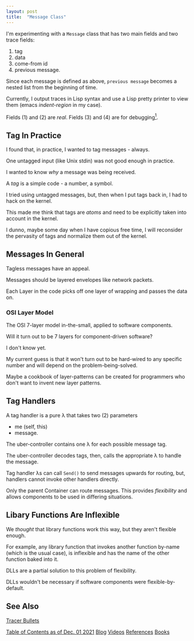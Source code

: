 ```yaml
---
layout: post
title:  "Message Class"
---
```


I'm experimenting with a `Message` class that has two main fields and two trace fields:
1. tag
2. data
3. come-from id
4. previous message.

Since each message is defined as above, `previous message` becomes a nested list from the beginning of time.

Currently, I output traces in Lisp syntax and use a Lisp pretty printer to view them (emacs *indent-region* in my case).

Fields (1) and (2) are *real*.  Fields (3) and (4) are for debugging[^deb].

[^deb]: See "Tracer Bullets" for description about what (3) and (4) are.

## Tag In Practice

I found that, in practice, I wanted to tag messages - always.  

One untagged input (like Unix stdin) was not good enough in practice.

I wanted to know *why* a message was being received.

A *tag* is a simple code - a number, a symbol.

I tried using untagged messages, but, then when I put tags back in, I had to hack on the kernel.

This made me think that tags are *atoms* and need to be explicitly taken into account in the kernel.

I dunno, maybe some day when I have copious free time, I will reconsider the pervasity of tags and normalize them out of the kernel.

## Messages In General

Tagless messages have an appeal.  

Messages should be layered envelopes like network packets.

Each Layer in the code picks off one layer of wrapping and passes the data on.

### OSI Layer Model

The OSI 7-layer model in-the-small, applied to software components.

Will it turn out to be 7 layers for component-driven software?  

I don't know yet.  

My current guess is that it won't turn out to be hard-wired to any specific number and will depend on the problem-being-solved.

Maybe a cookbook of layer-patterns can be created for programmers who don't want to invent new layer patterns.

## Tag Handlers

A tag handler is a pure λ that takes two (2) parameters
- me (self, this)
- message.

The uber-controller contains one λ for each possible message tag.

The uber-controller decodes tags, then, calls the appropriate λ to handle the message.

Tag handler λs can call `Send()` to send messages upwards for routing, but, handlers cannot invoke other handlers directly.  

Only the parent Container can route messages.  This provides *flexibility* and allows components to be used in differing situations.  

## Libary Functions Are Inflexible

We *thought* that library functions work this way, but they aren't flexible enough.  

For example, any library function that invokes another function by-name (which is the usual case), is inflexible and has the name of the other function baked into it.

DLLs are a partial solution to this problem of flexibility.

DLLs wouldn't be necessary if software components were flexible-by-default.

## See Also

[Tracer Bullets](https://guitarvydas.github.io/2022/04/11/Tracer-Bullets.html)

[Table of Contents as of Dec. 01 2021](https://guitarvydas.github.io/2021/12/10/Table-of-Contents-Dec-01-2021.html)
[Blog](https://guitarvydas.github.io)
[Videos](https://www.youtube.com/channel/UC9EJr0nKHwadbHUtc5zHdmQ/videos)
[References](https://guitarvydas.github.io/2021/01/14/References.html)
[Books](https://leanpub.com/u/paul-tarvydas.html)

<script src="https://utteranc.es/client.js" 
        repo="guitarvydas/guitarvydas.github.io" 